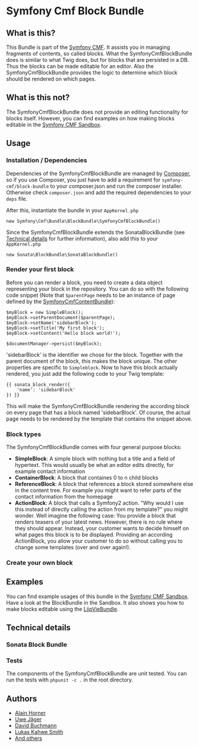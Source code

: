 # Symfony Cmf Block Bundle
## What is this?
This Bundle is part of the [Symfony CMF](http://cmf.symfony.com/). It assists you in managing fragments of contents, so called blocks. What the SymfonyCmfBlockBundle does is similar to what Twig does, but for blocks that are persisted in a DB. Thus the blocks can be made editable for an editor. Also the SymfonyCmfBlockBundle provides the logic to determine which block should be rendered on which pages.

## What is this not?
The SymfonyCmfBlockBundle does not provide an editing functionality for blocks itself. However, you can find examples on how making blocks editable in the [Symfony CMF Sandbox](https://github.com/symfony-cmf/cmf-sandbox).

## Usage
### Installation / Dependencies

Dependencies of the SymfonyCmfBlockBundle are managed by [Composer](https://github.com/composer/composer), so if you use Composer, you just have to add a requirement for ```symfony-cmf/block-bundle``` to your composer.json and run the composer installer. Otherwise check ```composer.json``` and add the required dependencies to your ```deps``` file.

After this, instantiate the bundle in your ```AppKernel.php```

    new Symfony\Cmf\Bundle\BlockBundle\SymfonyCmfBlockBundle()

Since the SymfonyCmfBlockBundle extends the SonataBlockBundle (see [Technical details](#technical-details) for further information), also add this to your ```AppKernel.php```

    new Sonata\BlockBundle\SonataBlockBundle()

### Render your first block
Before you can render a block, you need to create a data object representing your block in the repository. You can do so with the following code snippet (Note that ```$parentPage``` needs to be an instance of page defined by the [SymfonyCmfContentBundle](https://github.com/symfony-cmf/ContentBundle)):

    $myBlock = new SimpleBlock();
    $myBlock->setParentDocument($parentPage);
    $myBlock->setName('sidebarBlock');
    $myBlock->setTitle('My first block');
    $myBlock->setContent('Hello block world!');

    $documentManager->persist($myBlock);

'sidebarBlock' is the identifier we chose for the block. Together with the parent document of the block, this makes the block unique. The other properties are specific to ```Simpleblock```.
Now to have this block actually rendered, you just add the following code to your Twig template:

    {{ sonata_block_render({
        'name': 'sidebarBlock'
    }) }}

This will make the SymfonyCmfBlockBundle rendering the according block on every page that has a block named 'sidebarBlock'. Of course, the actual page needs to be rendered by the template that contains the snippet above.

### Block types
The SymfonyCmfBlockBundle comes with four general purpose blocks:
* __SimpleBlock__: A simple block with nothing but a title and a field of hypertext. This would usually be what an editor edits directly, for example contact information
* __ContainerBlock__: A block that containes 0 to n child blocks
* __ReferenceBlock__: A block that references a block stored somewhere else in the content tree. For example you might want to refer parts of the contact information from the homepage
* __ActionBlock__: A block that calls a Symfony2 action. "Why would I use this instead of directly calling the action from my template?" you might wonder. Well imagine the following case: You provide a block that renders teasers of your latest news. However, there is no rule where they should appear. Instead, your customer wants to decide himself on what pages this block is to be displayed. Providing an according ActionBlock, you allow your customer to do so without calling you to change some templates (over and over again!).

### Create your own block

## Examples
You can find example usages of this bundle in the [Symfony CMF Sandbox](https://github.com/symfony-cmf/cmf-sandbox). Have a look at the BlockBundle in the Sandbox. It also shows you how to make blocks editable using the [LiipVieBundle](https://github.com/liip/LiipVieBundle).

## Technical details
### Sonata Block Bundle


### Tests
The components of the SymfonyCmfBlockBundle are unit tested. You can run the tests with ```phpunit -c .``` in the root directory.

## Authors
* [Alain Horner](https://github.com/elHornair)
* [Uwe Jäger](https://github.com/uwej711)
* [David Buchmann](https://github.com/dbu)
* [Lukas Kahwe Smith](https://github.com/lsmith77)
* [And others](https://github.com/symfony-cmf/BlockBundle/contributors)
